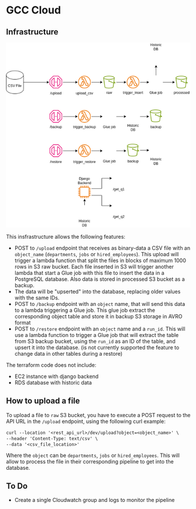 # GCC Cloud
## Infrastructure

![GCC diagram](imgs/diagram.png)

This insfrastructure allows the following features:
- POST to `/upload` endpoint that receives as binary-data a CSV file with an `object_name` (`departments`, `jobs` or `hired_employees`). This upload will trigger a lambda function that split the files in blocks of maximum 1000 rows in S3 raw bucket. Each file inserted in S3 will trigger another lambda that start a Glue job with this file to insert the data in a PostgreSQL database. Also data is stored in processed S3 bucket as a backup.
- The data will be "upserted" into the database, replacing older values with the same IDs.
- POST to `/backup` endpoint with an `object` name, that will send this data to a lambda triggering a Glue job. This glue job extract the corresponding object table and store it in backup S3 storage in AVRO format
- POST to `/restore` endpoint with an `object` name and a `run_id`. This will use a lambda function to trigger a Glue job that will extract the table from S3 backup bucket, using the `run_id` as an ID of the table, and upsert it into the database. (is not currently supported the feature to change data in other tables during a restore)

The terraform code does not include:
- EC2 instance with django backend
- RDS database with historic data

## How to upload a file

To upload a file to `raw` S3 bucket, you have to execute a POST request to the API URL in the `/upload` endpoint, using the following curl example:
```
curl --location '<rest_api_url>/dev/upload?object=<object_name>' \
--header 'Content-Type: text/csv' \
--data '<csv_file_location>'
```
Where the `object` can be `departments`, `jobs` or `hired_employees`. This will allow to process the file in their corresponding pipeline to get into the database.
## To Do
- Create a single Cloudwatch group and logs to monitor the pipeline